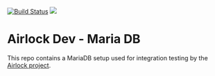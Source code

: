 [![Build Status](https://travis-ci.org/ing-bank/airlock-dev-mariadb.svg?branch=master)](https://travis-ci.org/ing-bank/airlock-dev-mariadb)
[![](https://images.microbadger.com/badges/image/nielsdenissen/airlock-dev-mariadb:latest.svg)](https://microbadger.com/images/nielsdenissen/airlock-dev-mariadb:latest)


# Airlock Dev - Maria DB

This repo contains a MariaDB setup used for integration testing by the [Airlock project](https://github.com/ing-bank/airlock).
